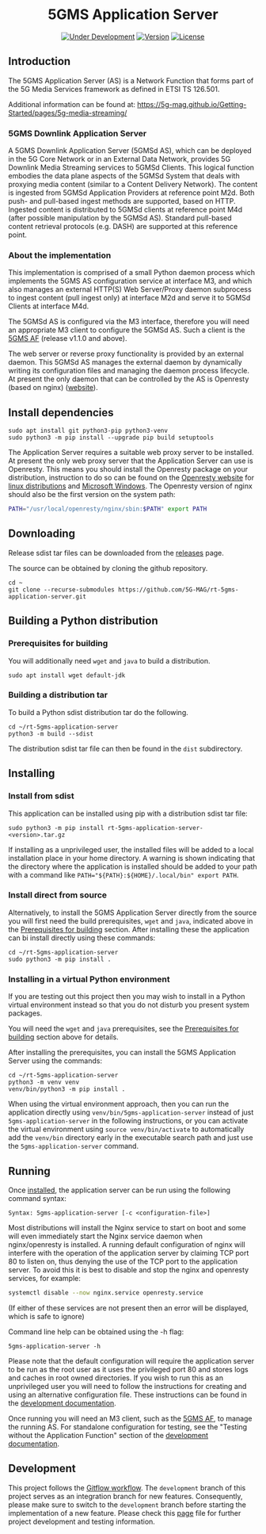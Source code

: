 <h1 align="center">5GMS Application Server</h1>
<p align="center">
  <a href="#"><img src="https://img.shields.io/badge/Status-Under_Development-yellow" alt="Under Development"></a>
  <a href="https://github.com/5G-MAG/rt-5gms-application-server/releases/latest"><img src="https://img.shields.io/github/v/release/5G-MAG/rt-5gms-application-server?label=Version" alt="Version"></a>
  <a href="https://drive.google.com/file/d/1cinCiA778IErENZ3JN52VFW-1ffHpx7Z/view"><img src="https://img.shields.io/badge/License-5G--MAG%20Public%20License%20(v1.0)-blue" alt="License"></a>
</p>

## Introduction

The 5GMS Application Server (AS) is a Network Function that forms part of the 5G Media Services framework as defined in ETSI TS 126.501.

Additional information can be found at: https://5g-mag.github.io/Getting-Started/pages/5g-media-streaming/

### 5GMS Downlink Application Server
A 5GMS Downlink Application Server (5GMSd AS), which can be deployed in the 5G Core Network or in an External Data Network, provides 5G Downlink Media Streaming services to 5GMSd Clients. This logical function embodies the data plane aspects of the 5GMSd System that deals with proxying media content (similar to a Content Delivery Network). The content is ingested from 5GMSd Application Providers at reference point M2d. Both push- and pull-based ingest methods are supported, based on HTTP. Ingested content is distributed to 5GMSd clients at reference point M4d (after possible manipulation by the 5GMSd AS). Standard pull-based content retrieval protocols (e.g. DASH) are supported at this reference point.

### About the implementation

This implementation is comprised of a small Python daemon process which implements the 5GMS AS configuration service at interface M3,
and which also manages an external HTTP(S) Web Server/Proxy daemon subprocess to ingest content (pull ingest only) at interface M2d
and serve it to 5GMSd Clients at interface M4d.

The 5GMSd AS is configured via the M3 interface, therefore you will need an appropriate M3 client to configure the 5GMSd AS. Such a client is
the [5GMS AF](https://github.com/5G-MAG/rt-5gms-application-function) (release v1.1.0 and above).

The web server or reverse proxy functionality is provided by an external daemon. This 5GMSd AS manages the external
daemon by dynamically writing its configuration files and managing the daemon process lifecycle. At present the only
daemon that can be controlled by the AS is Openresty (based on nginx) ([website](https://openresty.org/)).

## Install dependencies

```
sudo apt install git python3-pip python3-venv
sudo python3 -m pip install --upgrade pip build setuptools
```

The Application Server requires a suitable web proxy server to be installed. At present the only web proxy server that
the Application Server can use is Openresty. This means you should install the Openresty package on your distribution,
instruction to do so can be found on the [Openresty website](https://openresty.org/en/download.html)
for [linux distributions](https://openresty.org/en/linux-packages.html)
and [Microsoft Windows](https://openresty.org/en/download.html#windows). The Openresty version of nginx should also be
the first version on the system path:

```bash
PATH="/usr/local/openresty/nginx/sbin:$PATH" export PATH
```

## Downloading

Release sdist tar files can be downloaded from the [releases](https://github.com/5G-MAG/rt-5gms-application-server/releases) page.

The source can be obtained by cloning the github repository.

```
cd ~
git clone --recurse-submodules https://github.com/5G-MAG/rt-5gms-application-server.git
```

## Building a Python distribution

### Prerequisites for building

You will additionally need `wget` and `java` to build a distribution.

```
sudo apt install wget default-jdk
```

### Building a distribution tar

To build a Python sdist distribution tar do the following.

```
cd ~/rt-5gms-application-server
python3 -m build --sdist
```

The distribution sdist tar file can then be found in the `dist` subdirectory.

## Installing

### Install from sdist

This application can be installed using pip with a distribution sdist tar file:

```
sudo python3 -m pip install rt-5gms-application-server-<version>.tar.gz
```

If installing as a unprivileged user, the installed files will be added to a local installation place in your home directory. A warning is shown indicating that the directory where the application is installed should be added to your path with a command like `PATH="${PATH}:${HOME}/.local/bin" export PATH`.

### Install direct from source

Alternatively, to install the 5GMS Application Server directly from the source you will first need the build prerequisites, `wget` and `java`, indicated above in the [Prerequisites for building](#prerequisites-for-building) section. After installing these the application can bi install directly using these commands:

```
cd ~/rt-5gms-application-server
sudo python3 -m pip install .
```

### Installing in a virtual Python environment

If you are testing out this project then you may wish to install in a Python virtual environment instead so that you do not disturb you present system packages.

You will need the `wget` and `java` prerequisites, see the [Prerequisites for building](#prerequisites-for-building) section above for details.

After installing the prerequisites, you can install the 5GMS Application Server using the commands:

```
cd ~/rt-5gms-application-server
python3 -m venv venv
venv/bin/python3 -m pip install .
```

When using the virtual environment approach, then you can run the application directly using `venv/bin/5gms-application-server` instead of just `5gms-application-server` in the following instructions, or you can activate the virtual environment using `source venv/bin/activate` to automatically add the `venv/bin` directory early in the executable search path and just use the `5gms-application-server` command.

## Running

Once [installed](#installing), the application server can be run using the following command syntax:

```
Syntax: 5gms-application-server [-c <configuration-file>]
```

Most distributions will install the Nginx service to start on boot and some will even immediately start the Nginx service daemon when nginx/openresty is installed. A running default configuration of nginx will interfere with the operation of the application server by claiming TCP port 80 to listen on, thus denying the use of the TCP port to the application server. To avoid this it is best to disable and stop the nginx and openresty services, for example:

```bash
systemctl disable --now nginx.service openresty.service
```
(If either of these services are not present then an error will be displayed, which is safe to ignore)

Command line help can be obtained using the -h flag:

```
5gms-application-server -h
```

Please note that the default configuration will require the application server to be run as the root user as it uses the privileged port 80 and stores logs and caches in root owned directories. If you wish to run this as an unprivileged user you will need to follow the instructions for creating and using an alternative configuration file. These instructions can be found in the [development documentation](https://5g-mag.github.io/Getting-Started/pages/5g-media-streaming/usage/application-server/development-AS.html#running-the-example-without-building).

Once running you will need an M3 client, such as the [5GMS AF](https://github.com/5G-MAG/rt-5gms-application-function), to manage the running AS. For standalone configuration for testing, see the "Testing without the Application Function" section of the [development documentation](https://5g-mag.github.io/Getting-Started/pages/5g-media-streaming/usage/application-server/development-AS.html#testing-without-the-application-function).

## Development

This project follows
the [Gitflow workflow](https://www.atlassian.com/git/tutorials/comparing-workflows/gitflow-workflow). The `development`
branch of this project serves as an integration branch for new features. Consequently, please make sure to switch to the `development`
branch before starting the implementation of a new feature. Please check this [page](https://5g-mag.github.io/Getting-Started/pages/5g-media-streaming/usage/application-server/development-AS.html) file for
further project development and testing information.
